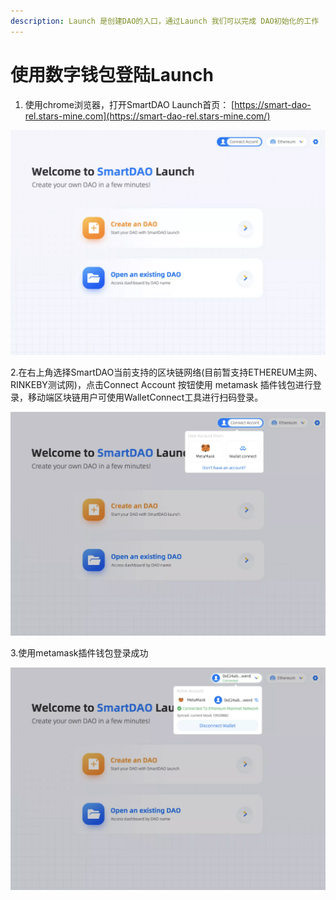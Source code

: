 ```yaml
---
description: Launch 是创建DAO的入口，通过Launch 我们可以完成 DAO初始化的工作
---
```


# 使用数字钱包登陆Launch

1. 使用chrome浏览器，打开SmartDAO Launch首页： [https://smart-dao-rel.stars-mine.com](https://smart-dao-rel.stars-mine.com/)

![](<../../.gitbook/assets/image (5).png>)

2.在右上角选择SmartDAO当前支持的区块链网络(目前暂支持ETHEREUM主网、RINKEBY测试网)，点击Connect Account 按钮使用 metamask 插件钱包进行登录，移动端区块链用户可使用WalletConnect工具进行扫码登录。

![](<../../.gitbook/assets/image (11).png>)

3.使用metamask插件钱包登录成功

![](<../../.gitbook/assets/image (9).png>)
